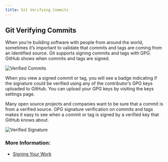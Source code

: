 ```yaml
---
title: Git Verifying Commits
---
```

## Git Verifying Commits

When you’re building software with people from around the world, sometimes it’s important to validate that commits and tags are coming from an identified source. Git supports signing commits and tags with GPG. GitHub shows when commits and tags are signed.

![Verified Commits](https://cloud.githubusercontent.com/assets/25792/14253743/87b504be-fa41-11e5-9140-6dc8b7203c31.png)

When you view a signed commit or tag, you will see a badge indicating if the signature could be verified using any of the contributor’s GPG keys uploaded to GitHub. You can upload your GPG keys by visiting the keys settings page.

Many open source projects and companies want to be sure that a commit is from a verified source. GPG signature verification on commits and tags makes it easy to see when a commit or tag is signed by a verified key that GitHub knows about.

![Verified Signature](https://cloud.githubusercontent.com/assets/25792/14290042/5b27dab2-fb12-11e5-9ff9-44116a7780ea.png)

### More Information:
- [Signing Your Work](https://git-scm.com/book/en/v2/Git-Tools-Signing-Your-Work)